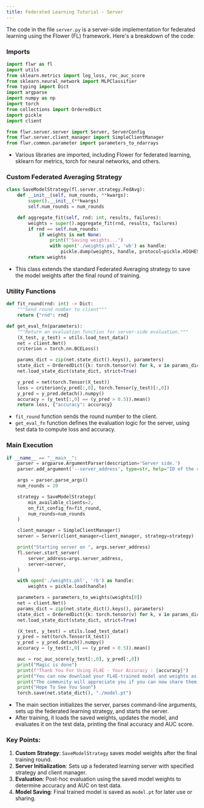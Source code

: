 ```yaml
---
title: Federated Learning Tutorial - Server
---
```


The code in the file `server.py` is a server-side implementation for federated learning using the Flower (FL) framework. Here's a breakdown of the code:

### Imports
```python
import flwr as fl
import utils
from sklearn.metrics import log_loss, roc_auc_score
from sklearn.neural_network import MLPClassifier
from typing import Dict
import argparse
import numpy as np
import torch
from collections import OrderedDict
import pickle
import client

from flwr.server.server import Server, ServerConfig
from flwr.server.client_manager import SimpleClientManager
from flwr.common.parameter import parameters_to_ndarrays
```
- Various libraries are imported, including Flower for federated learning, sklearn for metrics, torch for neural networks, and others.

### Custom Federated Averaging Strategy
```python
class SaveModelStrategy(fl.server.strategy.FedAvg):
    def __init__(self, num_rounds, **kwargs):
        super().__init__(**kwargs)
        self.num_rounds = num_rounds

    def aggregate_fit(self, rnd: int, results, failures):
        weights = super().aggregate_fit(rnd, results, failures)
        if rnd == self.num_rounds:
            if weights is not None:
                print(f"Saving weights...")
                with open('./weights.pkl', 'wb') as handle:
                    pickle.dump(weights, handle, protocol=pickle.HIGHEST_PROTOCOL)
        return weights
```
- This class extends the standard Federated Averaging strategy to save the model weights after the final round of training.

### Utility Functions
```python
def fit_round(rnd: int) -> Dict:
    """Send round number to client"""
    return {"rnd": rnd}

def get_eval_fn(parameters):
    """Return an evaluation function for server-side evaluation."""
    (X_test, y_test) = utils.load_test_data()
    net = client.Net()
    criterion = torch.nn.BCELoss()

    params_dict = zip(net.state_dict().keys(), parameters)
    state_dict = OrderedDict({k: torch.tensor(v) for k, v in params_dict})
    net.load_state_dict(state_dict, strict=True)

    y_pred = net(torch.Tensor(X_test))
    loss = criterion(y_pred[:,0], torch.Tensor(y_test)[:,0])
    y_pred = y_pred.detach().numpy()
    accuracy = (y_test[:,0] == (y_pred > 0.5)).mean()
    return loss, {"accuracy": accuracy}
```
- `fit_round` function sends the round number to the client.
- `get_eval_fn` function defines the evaluation logic for the server, using test data to compute loss and accuracy.

### Main Execution
```python
if __name__ == "__main__":
    parser = argparse.ArgumentParser(description='Server side.')
    parser.add_argument('--server_address', type=str, help="ID of the client, only for testing purposes", default="localhost:8889")

    args = parser.parse_args()
    num_rounds = 20

    strategy = SaveModelStrategy(
        min_available_clients=2,
        on_fit_config_fn=fit_round,
        num_rounds=num_rounds
    )

    client_manager = SimpleClientManager()
    server = Server(client_manager=client_manager, strategy=strategy)

    print("Starting server on ", args.server_address)
    fl.server.start_server(
        server_address=args.server_address,
        server=server,
    )

    with open('./weights.pkl', 'rb') as handle:
        weights = pickle.load(handle)

    parameters = parameters_to_weights(weights[0])
    net = client.Net()
    params_dict = zip(net.state_dict().keys(), parameters)
    state_dict = OrderedDict({k: torch.tensor(v) for k, v in params_dict})
    net.load_state_dict(state_dict, strict=True)

    (X_test, y_test) = utils.load_test_data()
    y_pred = net(torch.Tensor(X_test))
    y_pred = y_pred.detach().numpy()
    accuracy = (y_test[:,0] == (y_pred > 0.5)).mean()

    auc = roc_auc_score(y_test[:,0], y_pred[:,0])
    print("Magic is done")
    print(f"Thank You For Using FL4E - Your Accuracy : {accuracy}")
    print("You can now download your FL4E-trained model and weights as static files.")
    print("The community will appreciate you if you can now share them back to the platform.")
    print("Hope To See You Soon")
    torch.save(net.state_dict(), "./model.pt")
```
- The main section initializes the server, parses command-line arguments, sets up the federated learning strategy, and starts the server.
- After training, it loads the saved weights, updates the model, and evaluates it on the test data, printing the final accuracy and AUC score.

### Key Points:
1. **Custom Strategy**: `SaveModelStrategy` saves model weights after the final training round.
2. **Server Initialization**: Sets up a federated learning server with specified strategy and client manager.
3. **Evaluation**: Post-hoc evaluation using the saved model weights to determine accuracy and AUC on test data.
4. **Model Saving**: Final trained model is saved as `model.pt` for later use or sharing.